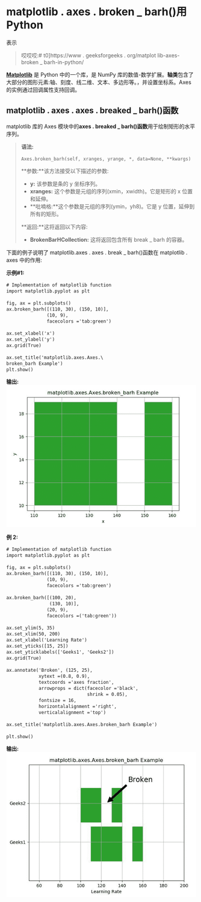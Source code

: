 # matplotlib . axes . broken _ barh()用 Python

表示

> 哎哎哎:# t0]https://www . geeksforgeeks . org/matplot lib-axes-broken _ barh-in-python/

**[Matplotlib](https://www.geeksforgeeks.org/python-introduction-matplotlib/)** 是 Python 中的一个库，是 NumPy 库的数值-数学扩展。**轴类**包含了大部分的图形元素:轴、刻度、线二维、文本、多边形等。，并设置坐标系。Axes 的实例通过回调属性支持回调。

## matplotlib . axes . axes . breaked _ barh()函数

matplotlib 库的 Axes 模块中的**axes . breaked _ barh()函数**用于绘制矩形的水平序列。

> **语法:**
> 
> ```
> Axes.broken_barh(self, xranges, yrange, *, data=None, **kwargs)
> ```
> 
> **参数:**该方法接受以下描述的参数:
> 
> *   **y:** 该参数是条的 y 坐标序列。
> *   **xranges:** 这个参数是元组的序列(xmin，xwidth)。它是矩形的 x 位置和延伸。
> *   **吡喃格:**这个参数是元组的序列(ymin，yh8)。它是 y 位置，延伸到所有的矩形。
> 
> **返回:**这将返回以下内容:
> 
> *   **BrokenBarHCollection:** 这将返回包含所有 break _ barh 的容器。

下面的例子说明了 matplotlib.axes . axes . break _ barh()函数在 matplotlib . axes 中的作用:

**示例#1:**

```
# Implementation of matplotlib function
import matplotlib.pyplot as plt

fig, ax = plt.subplots()
ax.broken_barh([(110, 30), (150, 10)],
               (10, 9), 
               facecolors ='tab:green')

ax.set_xlabel('x')
ax.set_ylabel('y')
ax.grid(True)

ax.set_title('matplotlib.axes.Axes.\
broken_barh Example')
plt.show()
```

**输出:**
![](img/8603324a9f89da0db4d98a8d97fcc8d3.png)

**例 2:**

```
# Implementation of matplotlib function
import matplotlib.pyplot as plt

fig, ax = plt.subplots()
ax.broken_barh([(110, 30), (150, 10)], 
               (10, 9), 
               facecolors ='tab:green')

ax.broken_barh([(100, 20),
                (130, 10)], 
               (20, 9), 
               facecolors =('tab:green'))

ax.set_ylim(5, 35)
ax.set_xlim(50, 200)
ax.set_xlabel('Learning Rate')
ax.set_yticks([15, 25])
ax.set_yticklabels(['Geeks1', 'Geeks2'])
ax.grid(True)

ax.annotate('Broken', (125, 25),
            xytext =(0.8, 0.9), 
            textcoords ='axes fraction',
            arrowprops = dict(facecolor ='black',
                              shrink = 0.05),
            fontsize = 16,
            horizontalalignment ='right', 
            verticalalignment ='top')

ax.set_title('matplotlib.axes.Axes.broken_barh Example')

plt.show()
```

**输出:**
![](img/11ba1fc63cd9f0daa6690717193eb8ec.png)